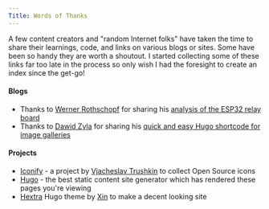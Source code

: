 ```yaml
---
Title: Words of Thanks
---
```


A few content creators and "random Internet folks" have taken the time to share their learnings, code, and links on various blogs or sites. Some have been so handy they are worth a shoutout. I started collecting some of these links far too late in the process so only wish I had the foresight to create an index since the get-go!

#### Blogs
* Thanks to [Werner Rothschopf](https://werner.rothschopf.net/index.htm) for sharing his [analysis of the ESP32 relay board](https://werner.rothschopf.net/microcontroller/202208_esp32_relay_x8_en.htm)
* Thanks to [Dawid Zyla](https://www.dzyla.com/about/about/) for sharing his [quick and easy Hugo shortcode for image galleries](https://www.dzyla.com/blog/post38/)

#### Projects
* [Iconify](https://iconify.design/) - a project by [Vjacheslav Trushkin](https://iconify.design/about/) to collect Open Source icons
* [Hugo](https://gohugo.io/) - the best static content site generator which has rendered these pages you're viewing
* [Hextra](https://imfing.github.io/hextra/) Hugo theme by [Xin](https://imfing.com/) to make a decent looking site